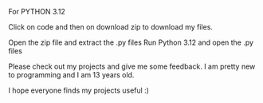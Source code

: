 For PYTHON 3.12

Click on code and then on download zip to download my files.

Open the zip file and extract the .py files
Run Python 3.12 and open the .py files


Please check out my projects and give me some feedback.
I am pretty new to programming and I am 13 years old.


I hope everyone finds my projects useful :) 
